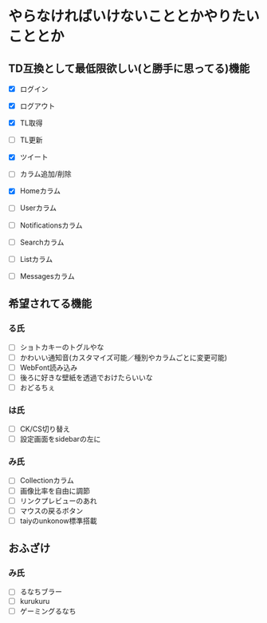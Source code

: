 # やらなければいけないこととかやりたいこととか

## TD互換として最低限欲しい(と勝手に思ってる)機能
- [x] ログイン
- [x] ログアウト
- [x] TL取得
- [ ] TL更新
- [x] ツイート
- [ ] カラム追加/削除
- [x] Homeカラム
- [ ] Userカラム
- [ ] Notificationsカラム
- [ ] Searchカラム
- [ ] Listカラム
- [ ] Messagesカラム


## 希望されてる機能
### る氏
- [ ] ショトカキーのトグルやな
- [ ] かわいい通知音(カスタマイズ可能／種別やカラムごとに変更可能)
- [ ] WebFont読み込み
- [ ] 後ろに好きな壁紙を透過でおけたらいいな
- [ ] おどるちぇ
### は氏
- [ ] CK/CS切り替え
- [ ] 設定画面をsidebarの左に
### み氏
- [ ] Collectionカラム
- [ ] 画像比率を自由に調節
- [ ] リンクプレビューのあれ
- [ ] マウスの戻るボタン
- [ ] taiyのunkonow標準搭載

## おふざけ
### み氏
- [ ] るなちブラー
- [ ] kurukuru
- [ ] ゲーミングるなち